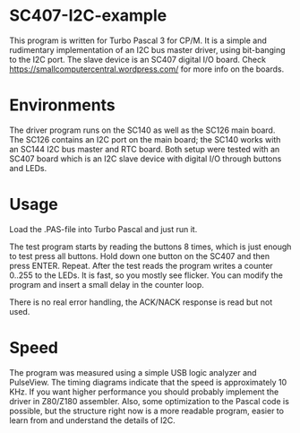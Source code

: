 # SC407-I2C-example
This program is written for Turbo Pascal 3 for CP/M. It is a simple and rudimentary implementation of an I2C bus master driver, using bit-banging to the I2C port.
The slave device is an SC407 digital I/O board. Check https://smallcomputercentral.wordpress.com/ for more info on the boards.

# Environments
The driver program runs on the SC140 as well as the SC126 main board. The SC126 contains an I2C port on the main board; the SC140 works with an SC144 I2C bus master and RTC board.
Both setup were tested with an SC407 board which is an I2C slave device with digital I/O through buttons and LEDs.

# Usage
Load the .PAS-file into Turbo Pascal and just run it.

The test program starts by reading the buttons 8 times, which is just enough to test press all buttons. Hold down one button on the SC407 and then press ENTER. Repeat.
After the test reads the program writes a counter 0..255 to the LEDs. It is fast, so you mostly see flicker. You can modify the program and insert a small delay in the counter loop.

There is no real error handling, the ACK/NACK response is read but not used.

# Speed
The program was measured using a simple USB logic analyzer and PulseView. The timing diagrams indicate that the speed is approximately 10 KHz.
If you want higher performance you should probably implement the driver in Z80/Z180 assembler. Also, some optimization to the Pascal code is possible, but
the structure right now is a more readable program, easier to learn from and understand the details of I2C.
